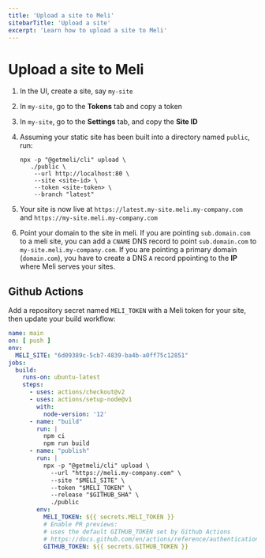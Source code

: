 ```yaml
---
title: 'Upload a site to Meli'
sitebarTitle: 'Upload a site'
excerpt: 'Learn how to upload a site to Meli'
---
```


# Upload a site to Meli

1. In the UI, create a site, say `my-site`
1. In `my-site`, go to the **Tokens** tab and copy a token
1. In `my-site`, go to the **Settings** tab, and copy the **Site ID**
1. Assuming your static site has been built into a directory named `public`, run:

    <div class="code-group">
    
    ```shell script
    npx -p "@getmeli/cli" upload \
       ./public \
        --url http://localhost:80 \
        --site <site-id> \
        --token <site-token> \
        --branch "latest"
    ```
    
    </div>
   
1. Your site is now live at `https://latest.my-site.meli.my-company.com` and `https://my-site.meli.my-company.com`
1. Point your domain to the site in meli. If you are pointing `sub.domain.com` to a meli site, you can add a `CNAME` DNS record to point `sub.domain.com` to `my-site.meli.my-company.com`. If you are pointing a primary domain (`domain.com`), you have to create a DNS `A` record ppointing to the **IP** where Meli serves your sites.

## Github Actions

Add a repository secret named `MELI_TOKEN` with a Meli token for your site, then update your build workflow:

<div class="code-group">

```yaml
name: main
on: [ push ]
env:
  MELI_SITE: "6d09389c-5cb7-4839-ba4b-a0ff75c12851"
jobs:
  build:
    runs-on: ubuntu-latest
    steps:
      - uses: actions/checkout@v2
      - uses: actions/setup-node@v1
        with:
          node-version: '12'
      - name: "build"
        run: |
          npm ci
          npm run build
      - name: "publish"
        run: |
          npx -p "@getmeli/cli" upload \
            --url "https://meli.my-company.com" \
            --site "$MELI_SITE" \
            --token "$MELI_TOKEN" \
            --release "$GITHUB_SHA" \
            ./public
        env:
          MELI_TOKEN: ${{ secrets.MELI_TOKEN }}
          # Enable PR previews:
          # uses the default GITHUB_TOKEN set by Github Actions
          # https://docs.github.com/en/actions/reference/authentication-in-a-workflow#about-the-github_token-secret
          GITHUB_TOKEN: ${{ secrets.GITHUB_TOKEN }}
```

</div>
